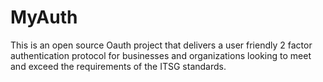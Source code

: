 # MyAuth
This is an open source Oauth project that delivers a user friendly 2 factor authentication protocol for businesses and organizations looking to meet and exceed the requirements of the ITSG standards.
